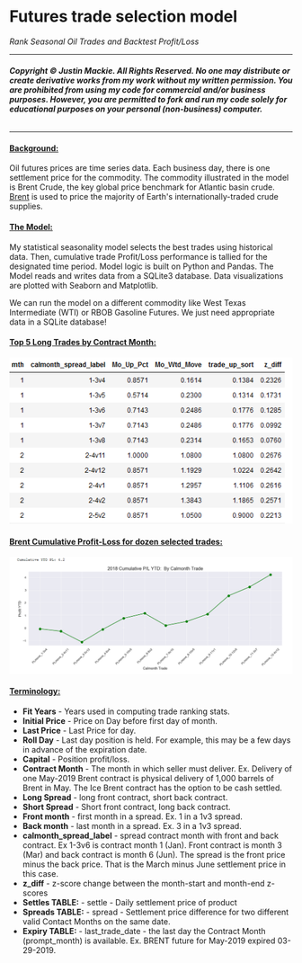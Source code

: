 # Futures trade selection model
*Rank Seasonal Oil Trades and Backtest Profit/Loss*

***
###### ***Copyright © Justin Mackie. All Rights Reserved.  No one may distribute or create derivative works from my work without my written permission.  You are prohibited from using my code for commercial and/or business purposes.  However, you are permitted to fork and run my code solely for educational purposes on your personal (non-business) computer.***
***



#### <ins>Background:</ins>
Oil futures prices are time series data.  Each business day, there is one settlement price for the commodity.  The commodity illustrated in the model is Brent Crude, the key global price benchmark for Atlantic basin crude.  [Brent]( https://www.theice.com/products/219/Brent-Crude-Futures/specs)  is used to price the majority of Earth's internationally-traded crude supplies.

#### <ins>The Model:</ins>
My statistical seasonality model selects the best trades using historical data.  Then, cumulative trade Profit/Loss performance is tallied for the designated time period.  Model logic is built on Python and Pandas.  The Model reads and writes data from a SQLite3 database.  Data visualizations are plotted with Seaborn and Matplotlib.

We can run the model on a different commodity like West Texas Intermediate (WTI) or RBOB Gasoline Futures.  We just need appropriate data in a SQLite database!

#### <ins>Top 5 Long Trades by Contract Month:</ins>
![Top 5 Long Trades](images/top5_long.PNG)

#### <ins>Brent Cumulative Profit-Loss for dozen selected trades:</ins>
![Cumulative PL](images/cum_pl_2018.PNG)


#### <ins>Terminology:</ins>
* **Fit Years** - Years used in computing trade ranking stats.
* **Initial Price** - Price on Day before first day of month.
* **Last Price** - Last Price for day.
* **Roll Day** - Last day position is held.  For example, this may be a few days in advance of the expiration date.
* **Capital** - Position profit/loss.
* **Contract Month** - The month in which seller must deliver.  Ex. Delivery of one May-2019 Brent contract is physical delivery of 1,000 barrels of Brent in May.  The Ice Brent contract has the option to be cash settled.
* **Long Spread** - long front contract, short back contract.
* **Short Spread** - Short front contract, long back contract.
* **Front month** - first month in a spread.  Ex. 1 in a 1v3 spread.
* **Back month** - last  month in a spread.  Ex. 3 in a 1v3 spread.
* **calmonth_spread_label** - spread contract month with front and back contract.  Ex 1-3v6 is contract month 1 (Jan).  Front contract is month 3 (Mar) and back contract is month 6 (Jun).  The spread is the front price minus the back price.  That is the March minus June settlement price in this case.
* **z_diff** - z-score change between the month-start and month-end z-scores
* **Settles TABLE:** - settle - Daily settlement price of product
* **Spreads TABLE:** - spread - Settlement price difference for two different valid Contact Months on the same date.
* **Expiry TABLE:** - last_trade_date - the last day the Contract Month (prompt_month) is available.  Ex. BRENT future for May-2019  expired 03-29-2019.
